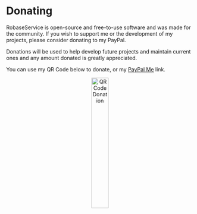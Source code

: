 # Donating

RobaseService is open-source and free-to-use software and was made for the community. If you wish to support me or the development of my projects, please consider donating to my PayPal. 

Donations will be used to help develop future projects and maintain current ones and any amount donated is greatly appreciated.

You can use my QR Code below to donate, or my [PayPal Me]() link.

<div align="center">
<img src="../img/qrcode.png" alt="QR Code Donation" width="30%"/>
</div>